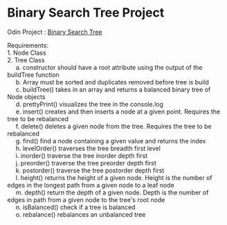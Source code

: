 # Binary Search Tree Project 
Odin Project : [Binary Search Tree](https://www.theodinproject.com/lessons/javascript-binary-search-trees)

Requirements: \
    1. Node Class \
    2. Tree Class \
    &nbsp;&nbsp;&nbsp;&nbsp;   a. constructor should have a root attribute using the output of the buildTree function \
    &nbsp;&nbsp;&nbsp;&nbsp;    b. Array must be sorted and duplicates removed before tree is build \
    &nbsp;&nbsp;&nbsp;&nbsp;    c. buildTree() takes in an array and returns a balanced binary tree of Node objects \
    &nbsp;&nbsp;&nbsp;&nbsp;    d. prettyPrint() visualizes the tree in the console.log \
    &nbsp;&nbsp;&nbsp;&nbsp;    e. insert() creates and then inserts a node at a given point. Requires the tree to be rebalanced \
    &nbsp;&nbsp;&nbsp;&nbsp;    f. delete() deletes a given node from the tree. Requires the tree to be rebalanced \
    &nbsp;&nbsp;&nbsp;&nbsp;    g. find() find a node containing a given value and returns the index \
    &nbsp;&nbsp;&nbsp;&nbsp;    h. levelOrder() traverses the tree breadth first level \
    &nbsp;&nbsp;&nbsp;&nbsp;    i. inorder() traverse the tree inorder depth first \
    &nbsp;&nbsp;&nbsp;&nbsp;    j. preorder() traverse the tree preorder depth first \
    &nbsp;&nbsp;&nbsp;&nbsp;    k. postorder() traverse the tree postorder depth first \
    &nbsp;&nbsp;&nbsp;&nbsp;    l. height() returns the height of a given node. Height is the number of edges in the longest path from a given node to a leaf node \
    &nbsp;&nbsp;&nbsp;&nbsp;    m. depth() return the depth of a given node. Depth is the number of edges in path from a given node to the tree's root node \
    &nbsp;&nbsp;&nbsp;&nbsp;    n. isBalanced() check if a tree is balanced \
    &nbsp;&nbsp;&nbsp;&nbsp;    o. rebalance() rebalances an unbalanced tree
